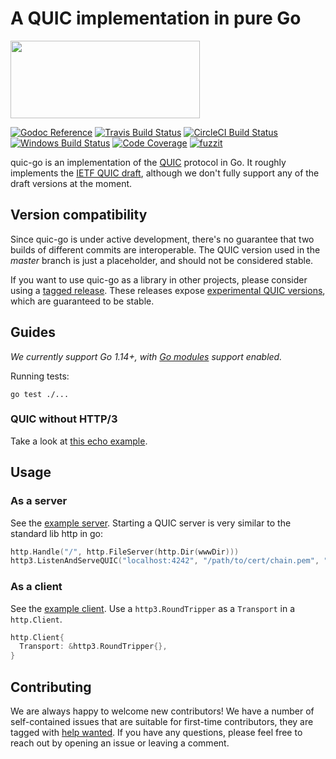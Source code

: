 # A QUIC implementation in pure Go

<img src="docs/quic.png" width=303 height=124>

[![Godoc Reference](https://img.shields.io/badge/godoc-reference-blue.svg?style=flat-square)](https://godoc.org/github.com/IRelaxxx/quic-go)
[![Travis Build Status](https://img.shields.io/travis/IRelaxxx/quic-go/master.svg?style=flat-square&label=Travis+build)](https://travis-ci.org/IRelaxxx/quic-go)
[![CircleCI Build Status](https://img.shields.io/circleci/project/github/IRelaxxx/quic-go.svg?style=flat-square&label=CircleCI+build)](https://circleci.com/gh/IRelaxxx/quic-go)
[![Windows Build Status](https://img.shields.io/appveyor/ci/IRelaxxx/quic-go/master.svg?style=flat-square&label=windows+build)](https://ci.appveyor.com/project/IRelaxxx/quic-go/branch/master)
[![Code Coverage](https://img.shields.io/codecov/c/github/IRelaxxx/quic-go/master.svg?style=flat-square)](https://codecov.io/gh/IRelaxxx/quic-go/)
[![fuzzit](https://app.fuzzit.dev/badge?org_id=quic-go&branch=master)](https://fuzzit.dev)

quic-go is an implementation of the [QUIC](https://en.wikipedia.org/wiki/QUIC) protocol in Go. It roughly implements the [IETF QUIC draft](https://github.com/quicwg/base-drafts), although we don't fully support any of the draft versions at the moment.

## Version compatibility

Since quic-go is under active development, there's no guarantee that two builds of different commits are interoperable. The QUIC version used in the _master_ branch is just a placeholder, and should not be considered stable.

If you want to use quic-go as a library in other projects, please consider using a [tagged release](https://github.com/IRelaxxx/quic-go/releases). These releases expose [experimental QUIC versions](https://github.com/quicwg/base-drafts/wiki/QUIC-Versions), which are guaranteed to be stable.

## Guides

_We currently support Go 1.14+, with [Go modules](https://github.com/golang/go/wiki/Modules) support enabled._

Running tests:

    go test ./...

### QUIC without HTTP/3

Take a look at [this echo example](example/echo/echo.go).

## Usage

### As a server

See the [example server](example/main.go). Starting a QUIC server is very similar to the standard lib http in go:

```go
http.Handle("/", http.FileServer(http.Dir(wwwDir)))
http3.ListenAndServeQUIC("localhost:4242", "/path/to/cert/chain.pem", "/path/to/privkey.pem", nil)
```

### As a client

See the [example client](example/client/main.go). Use a `http3.RoundTripper` as a `Transport` in a `http.Client`.

```go
http.Client{
  Transport: &http3.RoundTripper{},
}
```

## Contributing

We are always happy to welcome new contributors! We have a number of self-contained issues that are suitable for first-time contributors, they are tagged with [help wanted](https://github.com/IRelaxxx/quic-go/issues?q=is%3Aissue+is%3Aopen+label%3A%22help+wanted%22). If you have any questions, please feel free to reach out by opening an issue or leaving a comment.
